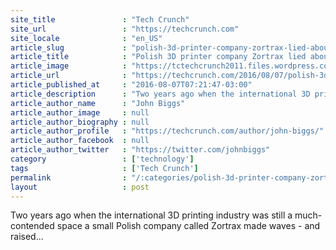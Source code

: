 ```yaml
---
site_title               : "Tech Crunch"
site_url                 : "https://techcrunch.com"
site_locale              : "en_US"
article_slug             : "polish-3d-printer-company-zortrax-lied-about-contract-with-dell"
article_title            : "Polish 3D printer company Zortrax lied about contract with Dell"
article_image            : "https://tctechcrunch2011.files.wordpress.com/2016/08/cea9a129fe43c8c70d9b03102d1758da640000.jpg?w=640&h=400&crop=1"
article_url              : "https://techcrunch.com/2016/08/07/polish-3d-printer-company-zortrax-lied-about-contract-with-dell/"
article_published_at     : "2016-08-07T07:21:47-03:00"
article_description      : "Two years ago when the international 3D printing industry was still a much-contended space a small Polish company called Zortrax made waves - and raised..."
article_author_name      : "John Biggs"
article_author_image     : null
article_author_biography : null
article_author_profile   : "https://techcrunch.com/author/john-biggs/"
article_author_facebook  : null
article_author_twitter   : "https://twitter.com/johnbiggs"
category                 : ['technology']
tags                     : ['Tech Crunch']
permalink                : "/:categories/polish-3d-printer-company-zortrax-lied-about-contract-with-dell/"
layout                   : post
---
```


Two years ago when the international 3D printing industry was still a much-contended space a small Polish company called Zortrax made waves - and raised...
